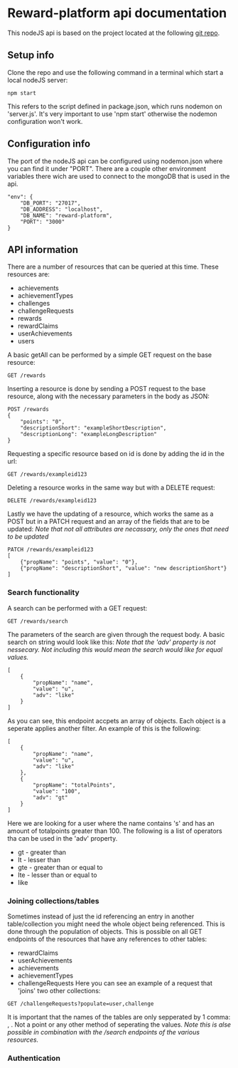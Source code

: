 # Reward-platform api documentation
This nodeJS api is based on the project located at the following [git repo](https://github.com/FlorianDH/rewards).

## Setup info
Clone the repo and use the following command in a terminal which start a local nodeJS server:
```
npm start
```
This refers to the script defined in package.json, which runs nodemon on 'server.js'. It's very important to use 'npm start' otherwise the nodemon configuration won't work.
## Configuration info
The port of the nodeJS api can be configured using nodemon.json where you can find it under "PORT". There are a couple other environment variables there wich are used to connect to the mongoDB that is used in the api.
```
"env": {        
    "DB_PORT": "27017",
    "DB_ADDRESS": "localhost",
    "DB_NAME": "reward-platform",
    "PORT": "3000" 
}
```

## API information
There are a number of resources that can be queried at this time. These resources are:
* achievements
* achievementTypes
* challenges
* challengeRequests
* rewards
* rewardClaims
* userAchievements
* users

A basic getAll can be performed by a simple GET request on the base resource:
```
GET /rewards
```
Inserting a resource is done by sending a POST request to the base resource, along with the necessary parameters in the body as JSON:
```
POST /rewards
{
	"points": "0",
	"descriptionShort": "exampleShortDescription",
	"descriptionLong": "exampleLongDescription"
}
```
Requesting a specific resource based on id is done by adding the id in the url:
```
GET /rewards/exampleid123
```
Deleting a resource works in the same way but with a DELETE request:
```
DELETE /rewards/exampleid123
```
Lastly we have the updating of a resource, which works the same as a POST but in a PATCH request and an array of the fields that are to be updated:
*Note that not all attributes are necassary, only the ones that need to be updated*
```
PATCH /rewards/exampleid123
[
	{"propName": "points", "value": "0"},
	{"propName": "descriptionShort", "value": "new descriptionShort"}
]
```

### Search functionality
A search can be performed with a GET request:
```
GET /rewards/search
```
The parameters of the search are given through the request body. A basic search on string would look like this:
*Note that the 'adv' property is not nessecary. Not including this would mean the search would like for equal values.*
```
[
    {
        "propName": "name",
        "value": "u",
        "adv": "like"
    }
]
```
As you can see, this endpoint accpets an array of objects. Each object is a seperate applies another filter. An example of this is the following:
```
[
    {
        "propName": "name",
        "value": "u",
        "adv": "like"
    },
    {
        "propName": "totalPoints",
        "value": "100",
        "adv": "gt"
    }
]
```
Here we are looking for a user where the name contains 's' and has an amount of totalpoints greater than 100.
The following is a list of operators tha can be used in the 'adv' property.
* gt - greater than
* lt - lesser than
* gte - greater than or equal to
* lte - lesser than or equal to
* like

### Joining collections/tables
Sometimes instead of just the id referencing an entry in another table/collection you might need the whole object being referenced.
This is done through the population of objects. This is possible on all GET endpoints of the resources that have any references to other tables:
* rewardClaims
* userAchievements
* achievements
* achievementTypes
* challengeRequests
Here you can see an example of a request that 'joins' two other collections:
```
GET /challengeRequests?populate=user,challenge
```
It is important that the names of the tables are only sepperated by 1 comma: , . Not a point or any other method of seperating the values.
*Note this is alse possible in combination with the /search endpoints of the various resources.*

### Authentication